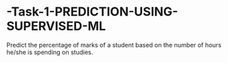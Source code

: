 # -Task-1-PREDICTION-USING-SUPERVISED-ML
Predict the percentage of marks of a student based on the number of hours he/she is spending on studies.
